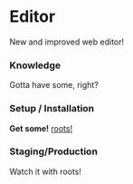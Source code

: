 Editor
=================
New and improved web editor!


### Knowledge
Gotta have some, right?

### Setup / Installation
**Get some!** [roots!](http://roots.cx)

### Staging/Production
Watch it with roots!
